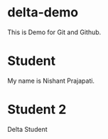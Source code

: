 # delta-demo
This is Demo for Git and Github.


# Student 
My name is Nishant Prajapati.

# Student 2
Delta Student